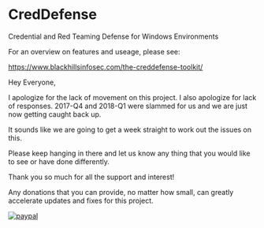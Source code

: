 # CredDefense
Credential and Red Teaming Defense for Windows Environments

For an overview on features and useage, please see:

https://www.blackhillsinfosec.com/the-creddefense-toolkit/

Hey Everyone,

I apologize for the lack of movement on this project. I also apologize for lack of responses. 2017-Q4 and 2018-Q1 were slammed for us and we are just now getting caught back up.

It sounds like we are going to get a week straight to work out the issues on this.

Please keep hanging in there and let us know any thing that you would like to see or have done differently.

Thank you so much for all the support and interest!

Any donations that you can provide, no matter how small, can greatly accelerate updates and fixes for this project.

[![paypal](https://www.paypalobjects.com/en_US/i/btn/btn_donateCC_LG.gif)](https://www.paypal.com/cgi-bin/webscr?cmd=_s-xclick&hosted_button_id=WEL8B9HMRR676)
